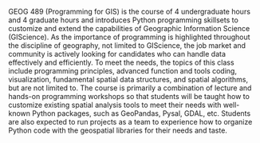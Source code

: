 GEOG 489 (Programming for GIS) is the course of 4 undergraduate hours and 4 graduate hours and introduces Python programming skillsets to customize and extend the capabilities of Geographic Information Science (GIScience). As the importance of programming is highlighted throughout the discipline of geography, not limited to GIScience, the job market and community is actively looking for candidates who can handle data effectively and efficiently. To meet the needs, the topics of this class include programming principles, advanced function and tools coding, visualization, fundamental spatial data structures, and spatial algorithms, but are not limited to. The course is primarily a combination of lecture and hands-on programming workshops so that students will be taught how to customize existing spatial analysis tools to meet their needs with well-known Python packages, such as GeoPandas, Pysal, GDAL, etc. Students are also expected to run projects as a team to experience how to organize Python code with the geospatial libraries for their needs and taste. 
